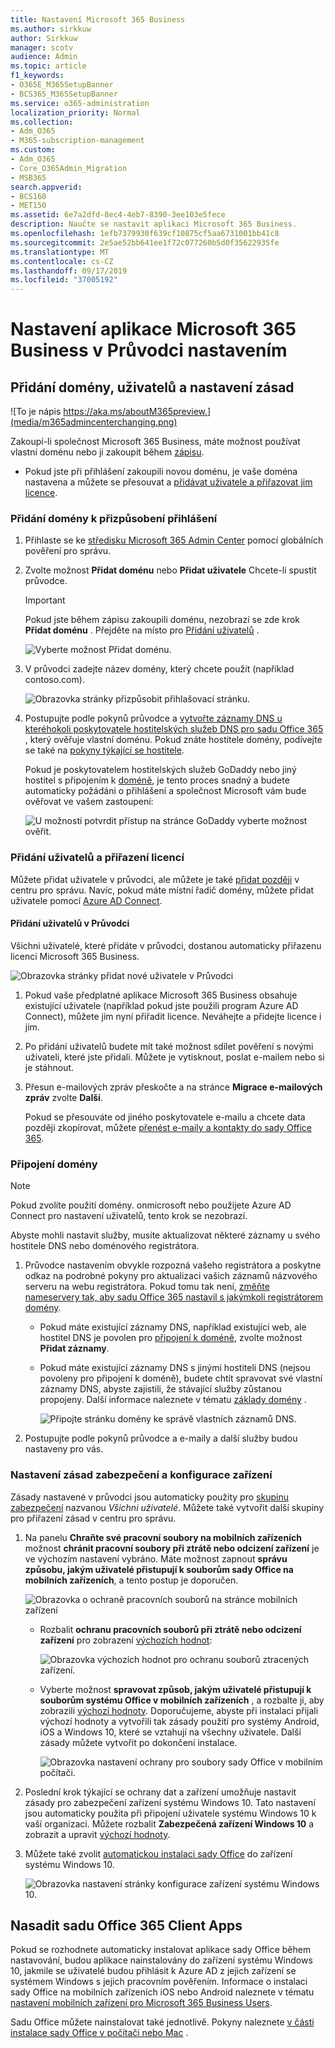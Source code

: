 ```yaml
---
title: Nastavení Microsoft 365 Business
ms.author: sirkkuw
author: Sirkkuw
manager: scotv
audience: Admin
ms.topic: article
f1_keywords:
- O365E_M365SetupBanner
- BCS365_M365SetupBanner
ms.service: o365-administration
localization_priority: Normal
ms.collection:
- Adm_O365
- M365-subscription-management
ms.custom:
- Adm_O365
- Core_O365Admin_Migration
- MSB365
search.appverid:
- BCS160
- MET150
ms.assetid: 6e7a2dfd-8ec4-4eb7-8390-3ee103e5fece
description: Naučte se nastavit aplikaci Microsoft 365 Business.
ms.openlocfilehash: 1efb7379930f639cf10875cf5aa6731001bb41c8
ms.sourcegitcommit: 2e5ae52bb641ee1f72c077260b5d0f35622935fe
ms.translationtype: MT
ms.contentlocale: cs-CZ
ms.lasthandoff: 09/17/2019
ms.locfileid: "37005192"
---
```

# <a name="set-up-microsoft-365-business-in-the-setup-wizard"></a>Nastavení aplikace Microsoft 365 Business v Průvodci nastavením

## <a name="add-your-domain-users-and-set-up-policies"></a>Přidání domény, uživatelů a nastavení zásad

![To je nápis https://aka.ms/aboutM365preview.](media/m365admincenterchanging.png)

Zakoupí-li společnost Microsoft 365 Business, máte možnost používat vlastní doménu nebo ji zakoupit během [zápisu](sign-up.md).

- Pokud jste při přihlášení zakoupili novou doménu, je vaše doména nastavena a můžete se přesouvat a [přidávat uživatele a přiřazovat jim licence](#add-users-and-assign-licenses).

### <a name="add-your-domain-to-personalize-sign-in"></a>Přidání domény k přizpůsobení přihlášení

1. Přihlaste se ke [středisku Microsoft 365 Admin Center](https://admin.microsoft.com) pomocí globálních pověření pro správu. 

2. Zvolte možnost **Přidat doménu** nebo **Přidat uživatele** Chcete-li spustit průvodce.
    > [!IMPORTANT]
    > Pokud jste během zápisu zakoupili doménu, nezobrazí se zde krok **Přidat doménu** . Přejděte na místo pro [Přidání uživatelů](#add-users-and-assign-licenses) .

    ![Vyberte možnost Přidat doménu.](media/addadomainadmincenter.png)
    
3. V průvodci zadejte název domény, který chcete použít (například contoso.com).


    ![Obrazovka stránky přizpůsobit přihlašovací stránku.](media/personalizesignin.png)

    
4. Postupujte podle pokynů průvodce a [vytvořte záznamy DNS u kteréhokoli poskytovatele hostitelských služeb DNS pro sadu Office 365](https://docs.microsoft.com/office365/admin/get-help-with-domains/create-dns-records-at-any-dns-hosting-provider) , který ověřuje vlastní doménu. Pokud znáte hostitele domény, podívejte se také na [pokyny týkající se hostitele](https://docs.microsoft.com/office365/admin/get-help-with-domains/set-up-your-domain-host-specific-instructions).

    Pokud je poskytovatelem hostitelských služeb GoDaddy nebo jiný hostitel s připojením k [doméně](https://docs.microsoft.com/office365/admin/get-help-with-domains/domain-connect), je tento proces snadný a budete automaticky požádáni o přihlášení a společnost Microsoft vám bude ověřovat ve vašem zastoupení:

    ![U možnosti potvrdit přístup na stránce GoDaddy vyberte možnost ověřit.](media/godaddyauth.png)

### <a name="add-users-and-assign-licenses"></a>Přidání uživatelů a přiřazení licencí

Můžete přidat uživatele v průvodci, ale můžete je také [přidat později](add-users-m365b.md) v centru pro správu. Navíc, pokud máte místní řadič domény, můžete přidat uživatele pomocí [Azure AD Connect](https://docs.microsoft.com/azure/active-directory/hybrid/how-to-connect-install-express).

#### <a name="add-users-in-the-wizard"></a>Přidání uživatelů v Průvodci

Všichni uživatelé, které přidáte v průvodci, dostanou automaticky přiřazenu licenci Microsoft 365 Business.

![Obrazovka stránky přidat nové uživatele v Průvodci](media/addnewuserspage.png)

1. Pokud vaše předplatné aplikace Microsoft 365 Business obsahuje existující uživatele (například pokud jste použili program Azure AD Connect), můžete jim nyní přiřadit licence. Neváhejte a přidejte licence i jim.

3. Po přidání uživatelů budete mít také možnost sdílet pověření s novými uživateli, které jste přidali. Můžete je vytisknout, poslat e-mailem nebo si je stáhnout.

4. Přesun e-mailových zpráv přeskočte a na stránce **Migrace e-mailových zpráv** zvolte **Další**. 

    Pokud se přesouváte od jiného poskytovatele e-mailu a chcete data později zkopírovat, můžete [přenést e-maily a kontakty do sady Office 365](https://support.office.com/article/a3e3bddb-582e-4133-8670-e61b9f58627e).


### <a name="connect-your-domain"></a>Připojení domény

> [!NOTE]
> Pokud zvolíte použití domény. onmicrosoft nebo použijete Azure AD Connect pro nastavení uživatelů, tento krok se nezobrazí.
  
Abyste mohli nastavit služby, musíte aktualizovat některé záznamy u svého hostitele DNS nebo doménového registrátora.
  
1. Průvodce nastavením obvykle rozpozná vašeho registrátora a poskytne odkaz na podrobné pokyny pro aktualizaci vašich záznamů názvového serveru na webu registrátora. Pokud tomu tak není, [změňte nameservery tak, aby sadu Office 365 nastavil s jakýmkoli registrátorem domény](https://support.office.com/article/a8b487a9-2a45-4581-9dc4-5d28a47010a2). 

    - Pokud máte existující záznamy DNS, například existující web, ale hostitel DNS je povolen pro [připojení k doméně](https://docs.microsoft.com/office365/admin/get-help-with-domains/domain-connect), zvolte možnost **Přidat záznamy**. 
    - Pokud máte existující záznamy DNS s jinými hostiteli DNS (nejsou povoleny pro připojení k doméně), budete chtít spravovat své vlastní záznamy DNS, abyste zajistili, že stávající služby zůstanou propojeny. Další informace naleznete v tématu [základy domény](https://docs.microsoft.com/office365/admin/get-help-with-domains/dns-basics) .

        ![Připojte stránku domény ke správě vlastních záznamů DNS.](media/connectyourdomainpage.png)

2. Postupujte podle pokynů průvodce a e-maily a další služby budou nastaveny pro vás.

### <a name="set-up-security-policies-and-device-configurations"></a>Nastavení zásad zabezpečení a konfigurace zařízení 

Zásady nastavené v průvodci jsou automaticky použity pro [skupinu zabezpečení](https://docs.microsoft.com/office365/admin/create-groups/compare-groups#security-groups) nazvanou *Všichni uživatelé*. Můžete také vytvořit další skupiny pro přiřazení zásad v centru pro správu.

1. Na panelu **Chraňte své pracovní soubory na mobilních zařízeních** možnost **chránit pracovní soubory při ztrátě nebo odcizení zařízení** je ve výchozím nastavení vybráno. Máte možnost zapnout **správu způsobu, jakým uživatelé přistupují k souborům sady Office na mobilních zařízeních**, a tento postup je doporučen.

    ![Obrazovka o ochraně pracovních souborů na stránce mobilních zařízení](media/protectworkfilesondevices.png)

     - Rozbalit **ochranu pracovních souborů při ztrátě nebo odcizení zařízení** pro zobrazení [výchozích hodnot](protect-work-files-on-lost-or-stolen-device.md):

        ![Obrazovka výchozích hodnot pro ochranu souborů ztracených zařízení.](media/protectworkfilesondevicesdefault.png)

    - Vyberte možnost **spravovat způsob, jakým uživatelé přistupují k souborům systému Office v mobilních zařízeních** , a rozbalte ji, aby zobrazili [výchozí hodnoty](manage-user-access-on-mobile-devices.md). Doporučujeme, abyste při instalaci přijali výchozí hodnoty a vytvořili tak zásady použití pro systémy Android, iOS a Windows 10, které se vztahují na všechny uživatele. Další zásady můžete vytvořit po dokončení instalace.

        ![Obrazovka nastavení ochrany pro soubory sady Office v mobilním počítači.](media/useraccessonmobile.png)

2. Poslední krok týkající se ochrany dat a zařízení umožňuje nastavit zásady pro zabezpečení zařízení systému Windows 10. Tato nastavení jsou automaticky použita při připojení uživatele systému Windows 10 k vaší organizaci. Můžete rozbalit **Zabezpečená zařízení Windows 10** a zobrazit a upravit [výchozí hodnoty](secure-windows-10-devices.md).
3. Můžete také zvolit [automatickou instalaci sady Office](install-office-on-windows-10-during-setup.md) do zařízení systému Windows 10.

    ![Obrazovka nastavení stránky konfigurace zařízení systému Windows 10.](media/setwin10config.png)



## <a name="deploy-office-365-client-apps"></a>Nasadit sadu Office 365 Client Apps

Pokud se rozhodnete automaticky instalovat aplikace sady Office během nastavování, budou aplikace nainstalovány do zařízení systému Windows 10, jakmile se uživatelé budou přihlásit k Azure AD z jejich zařízení se systémem Windows s jejich pracovním pověřením.
Informace o instalaci sady Office na mobilních zařízeních iOS nebo Android naleznete v tématu [nastavení mobilních zařízení pro Microsoft 365 Business Users](set-up-mobile-devices.md).

Sadu Office můžete nainstalovat také jednotlivě. Pokyny naleznete [v části instalace sady Office v počítači nebo Mac](https://support.office.com/article/4414eaaf-0478-48be-9c42-23adc4716658) .
